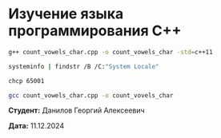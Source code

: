 # Изучение языка программирования C++

```bash
g++ count_vowels_char.cpp -o count_vowels_char -std=c++11
```

```bash
systeminfo | findstr /B /C:"System Locale"
```

```bash
chcp 65001
```

```bash
gcc count_vowels_char.cpp -o count_vovels_char
```



**Студент:** Данилов Георгий Алексеевич

**Дата:** 11.12.2024
